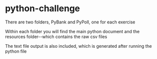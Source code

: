 # python-challenge

There are two folders, PyBank and PyPoll, one for each exercise

Within each folder you will find the main python document and the resources folder--which contains the raw csv files

The text file output is also included, which is generated after running the python file
